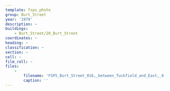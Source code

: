 ```yaml
---
template: fsps_photo
group: Burt_Street
year: '1979'
description: ~
buildings:
    - Burt_Street/20_Burt_Street
coordinates: ~
heading: ~
classification: ~
section: ~
cell: ~
film_roll: ~
files:
    -
        filename: 'FSPS_Burt_Street_016,_between_Tuckfield_and_East,_6-4-D,_1979.png'
        caption: ''
---
```


